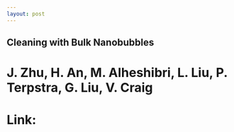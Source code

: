 ```yaml
---
layout: post
---
```


## Cleaning with Bulk Nanobubbles
# J. Zhu, H. An, M. Alheshibri, L. Liu, P. Terpstra, G. Liu, V. Craig
# Link: 